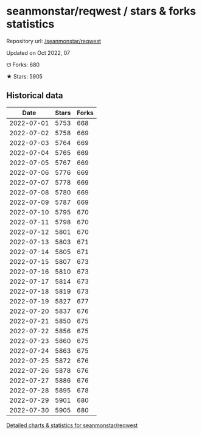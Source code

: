 # seanmonstar/reqwest / stars & forks statistics

Repository url: [/seanmonstar/reqwest](https://github.com/seanmonstar/reqwest)

Updated on Oct 2022, 07

☋ Forks: 680

★ Stars: 5905

## Historical data
| Date | Stars | Forks |
|------|-------|-------|
| 2022-07-01 | 5753 | 668 | 
| 2022-07-02 | 5758 | 669 | 
| 2022-07-03 | 5764 | 669 | 
| 2022-07-04 | 5765 | 669 | 
| 2022-07-05 | 5767 | 669 | 
| 2022-07-06 | 5776 | 669 | 
| 2022-07-07 | 5778 | 669 | 
| 2022-07-08 | 5780 | 669 | 
| 2022-07-09 | 5787 | 669 | 
| 2022-07-10 | 5795 | 670 | 
| 2022-07-11 | 5798 | 670 | 
| 2022-07-12 | 5801 | 670 | 
| 2022-07-13 | 5803 | 671 | 
| 2022-07-14 | 5805 | 671 | 
| 2022-07-15 | 5807 | 673 | 
| 2022-07-16 | 5810 | 673 | 
| 2022-07-17 | 5814 | 673 | 
| 2022-07-18 | 5819 | 673 | 
| 2022-07-19 | 5827 | 677 | 
| 2022-07-20 | 5837 | 676 | 
| 2022-07-21 | 5850 | 675 | 
| 2022-07-22 | 5856 | 675 | 
| 2022-07-23 | 5860 | 675 | 
| 2022-07-24 | 5863 | 675 | 
| 2022-07-25 | 5872 | 676 | 
| 2022-07-26 | 5878 | 676 | 
| 2022-07-27 | 5886 | 676 | 
| 2022-07-28 | 5895 | 678 | 
| 2022-07-29 | 5901 | 680 | 
| 2022-07-30 | 5905 | 680 | 


[Detailed charts & statistics for seanmonstar/reqwest](https://reviewgithub.com/rep/seanmonstar/reqwest)
